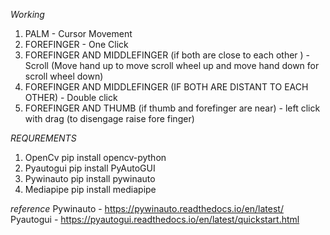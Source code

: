 *Working*
1)  PALM - Cursor Movement
2)  FOREFINGER - One Click
3)  FOREFINGER AND MIDDLEFINGER (if both are close to each other ) - Scroll (Move hand up to move scroll wheel up and move hand down for scroll wheel down)
4)  FOREFINGER AND MIDDLEFINGER (IF BOTH ARE DISTANT TO EACH OTHER) - Double click
5)  FOREFINGER AND THUMB (if thumb and forefinger are near) - left click with drag (to disengage raise fore finger)

*REQUREMENTS*
1)  OpenCv      pip install opencv-python
2)  Pyautogui   pip install PyAutoGUI
3)  Pywinauto   pip install pywinauto
4)  Mediapipe   pip install mediapipe
    

*reference*
Pywinauto - https://pywinauto.readthedocs.io/en/latest/
Pyautogui - https://pyautogui.readthedocs.io/en/latest/quickstart.html
